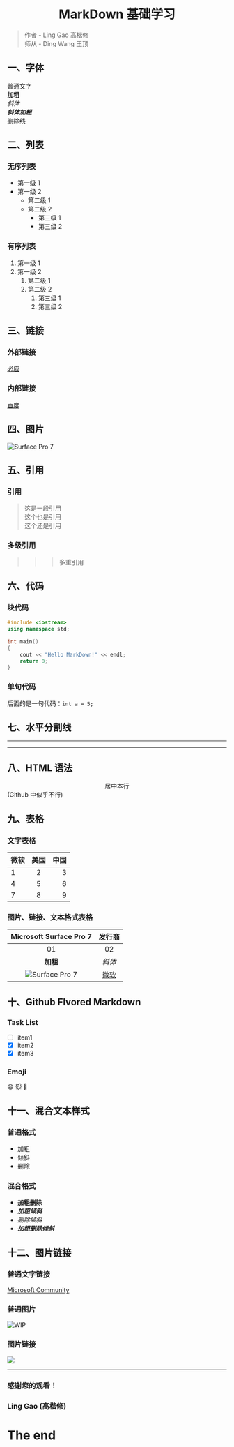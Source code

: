 # <center>MarkDown 基础学习</center>
> 作者 - Ling Gao 高楷修  
> 师从 - Ding Wang 王顶

## 一、字体
普通文字  
**加粗**  
*斜体*  
***斜体加粗***  
~~删除线~~  

## 二、列表
### 无序列表
* 第一级 1
* 第一级 2
  * 第二级 1
  * 第二级 2
    * 第三级 1
    * 第三级 2  

### 有序列表
1. 第一级 1
2. 第一级 2
	1. 第二级 1
	2. 第二级 2
		1. 第三级 1
		2. 第三级 2

## 三、链接
### 外部链接
[必应](https://cn.bing.com)  
### 内部链接
[百度]

[百度]: https://www.baidu.com

## 四、图片
![Surface Pro 7](https://img-prod-cms-rt-microsoft-com.akamaized.net/cms/api/am/imageFileData/RE3NOmL?ver=c9b3&q=90&m=6&h=201&w=358&b=%23FFFFFFFF&l=f&o=t&aim=true "Surface Pro 7")

## 五、引用
### 引用
> 这是一段引用  
> 这个也是引用  
> 这个还是引用
### 多级引用
>>> 多重引用

## 六、代码
### 块代码

``` c++
#include <iostream>
using namespace std;

int main()
{
	cout << "Hello MarkDown!" << endl;
	return 0;
}
```

### 单句代码

后面的是一句代码：`int a = 5;` 

## 七、水平分割线
--- 
*** 

## 八、HTML 语法
<center>居中本行</center> (Github 中似乎不行)

## 九、表格
### 文字表格
|微软|美国|中国|
|---|:---:|---:|
|1|2|3|
|4|5|6|
|7|8|9|

### 图片、链接、文本格式表格
|Microsoft Surface Pro 7|发行商|
|:---:|:---:|
|01|02|
|**加粗**|*斜体*|
|![Surface Pro 7](https://img-prod-cms-rt-microsoft-com.akamaized.net/cms/api/am/imageFileData/RE3NOmL?ver=c9b3&q=90&m=6&h=201&w=358&b=%23FFFFFFFF&l=f&o=t&aim=true "Surface Pro 7")|[微软](https://microsoft.com)|

## 十、Github Flvored Markdown
### Task List
- [ ] item1
- [x] item2
- [x] item3

### Emoji
:smile:
:mouse:
:wolf:

## 十一、混合文本样式
### 普通格式
- 加粗
- 倾斜
- 删除  

### 混合格式
- ~~**加粗删除**~~  
- ***加粗倾斜***  
- ~~*删除倾斜*~~  
- ~~***加粗删除倾斜***~~

## 十二、图片链接
### 普通文字链接
[Microsoft Community](https://answers.microsoft.com/zh-hans)
  
### 普通图片
![WIP](https://answers.microsoft.com/static/resourceimages/categories/insider.svg "WIP")

### 图片链接
[![](https://answers.microsoft.com/static/resourceimages/categories/insider.svg)](https://insider.windows.com/])

---
### 感谢您的观看！
### Ling Gao (高楷修)
# The end
